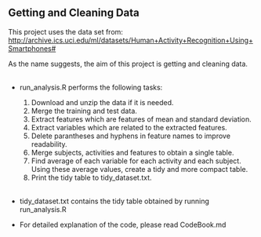 ## Getting and Cleaning Data


This project uses the data set from: http://archive.ics.uci.edu/ml/datasets/Human+Activity+Recognition+Using+Smartphones#


As the name suggests, the aim of this project is getting and cleaning data.
&nbsp;
&nbsp;


* run_analysis.R performs the following tasks:
 
    1.  Download and unzip the data if it is needed.
    2.  Merge the training and test data.
    3.  Extract features which are features of mean and standard deviation.
    4.  Extract variables which are related to the extracted features.
    5.  Delete parantheses and hyphens in feature names to improve readability.
    6.  Merge subjects, activities and features to obtain a single table.
    7.  Find average of each variable for each activity and each subject. Using these average values, create a tidy and  more compact table.
    8.  Print the tidy table to tidy_dataset.txt.
    <br /><br />


* tidy_dataset.txt contains the tidy table obtained by running run_analysis.R

* For detailed explanation of the code, please read CodeBook.md


